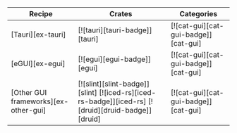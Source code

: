 | Recipe | Crates | Categories |
|---|---|---|
| [Tauri][ex-tauri] | [![tauri][tauri-badge]][tauri] | [![cat-gui][cat-gui-badge]][cat-gui]  |
| [eGUI][ex-egui] | [![egui][egui-badge]][egui] | [![cat-gui][cat-gui-badge]][cat-gui]  |
| [Other GUI frameworks][ex-other-gui] | [![slint][slint-badge]][slint] [![iced-rs][iced-rs-badge]][iced-rs] [![druid][druid-badge]][druid] | [![cat-gui][cat-gui-badge]][cat-gui] |
